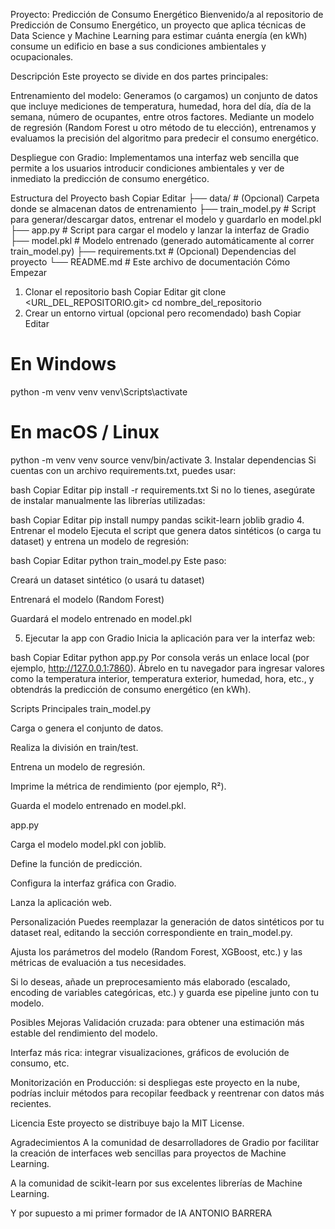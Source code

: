 Proyecto: Predicción de Consumo Energético
Bienvenido/a al repositorio de Predicción de Consumo Energético, un proyecto que aplica técnicas de Data Science y Machine Learning para estimar cuánta energía (en kWh) consume un edificio en base a sus condiciones ambientales y ocupacionales.

Descripción
Este proyecto se divide en dos partes principales:

Entrenamiento del modelo: Generamos (o cargamos) un conjunto de datos que incluye mediciones de temperatura, humedad, hora del día, día de la semana, número de ocupantes, entre otros factores. Mediante un modelo de regresión (Random Forest u otro método de tu elección), entrenamos y evaluamos la precisión del algoritmo para predecir el consumo energético.

Despliegue con Gradio: Implementamos una interfaz web sencilla que permite a los usuarios introducir condiciones ambientales y ver de inmediato la predicción de consumo energético.

Estructura del Proyecto
bash
Copiar
Editar
├── data/                         # (Opcional) Carpeta donde se almacenan datos de entrenamiento
├── train_model.py               # Script para generar/descargar datos, entrenar el modelo y guardarlo en model.pkl
├── app.py                        # Script para cargar el modelo y lanzar la interfaz de Gradio
├── model.pkl                     # Modelo entrenado (generado automáticamente al correr train_model.py)
├── requirements.txt             # (Opcional) Dependencias del proyecto
└── README.md                     # Este archivo de documentación
Cómo Empezar
1. Clonar el repositorio
bash
Copiar
Editar
git clone <URL_DEL_REPOSITORIO.git>
cd nombre_del_repositorio
2. Crear un entorno virtual (opcional pero recomendado)
bash
Copiar
Editar
# En Windows
python -m venv venv
venv\Scripts\activate

# En macOS / Linux
python -m venv venv
source venv/bin/activate
3. Instalar dependencias
Si cuentas con un archivo requirements.txt, puedes usar:

bash
Copiar
Editar
pip install -r requirements.txt
Si no lo tienes, asegúrate de instalar manualmente las librerías utilizadas:

bash
Copiar
Editar
pip install numpy pandas scikit-learn joblib gradio
4. Entrenar el modelo
Ejecuta el script que genera datos sintéticos (o carga tu dataset) y entrena un modelo de regresión:

bash
Copiar
Editar
python train_model.py
Este paso:

Creará un dataset sintético (o usará tu dataset)

Entrenará el modelo (Random Forest)

Guardará el modelo entrenado en model.pkl

5. Ejecutar la app con Gradio
Inicia la aplicación para ver la interfaz web:

bash
Copiar
Editar
python app.py
Por consola verás un enlace local (por ejemplo, http://127.0.0.1:7860). Ábrelo en tu navegador para ingresar valores como la temperatura interior, temperatura exterior, humedad, hora, etc., y obtendrás la predicción de consumo energético (en kWh).

Scripts Principales
train_model.py

Carga o genera el conjunto de datos.

Realiza la división en train/test.

Entrena un modelo de regresión.

Imprime la métrica de rendimiento (por ejemplo, R²).

Guarda el modelo entrenado en model.pkl.

app.py

Carga el modelo model.pkl con joblib.

Define la función de predicción.

Configura la interfaz gráfica con Gradio.

Lanza la aplicación web.

Personalización
Puedes reemplazar la generación de datos sintéticos por tu dataset real, editando la sección correspondiente en train_model.py.

Ajusta los parámetros del modelo (Random Forest, XGBoost, etc.) y las métricas de evaluación a tus necesidades.

Si lo deseas, añade un preprocesamiento más elaborado (escalado, encoding de variables categóricas, etc.) y guarda ese pipeline junto con tu modelo.

Posibles Mejoras
Validación cruzada: para obtener una estimación más estable del rendimiento del modelo.

Interfaz más rica: integrar visualizaciones, gráficos de evolución de consumo, etc.

Monitorización en Producción: si despliegas este proyecto en la nube, podrías incluir métodos para recopilar feedback y reentrenar con datos más recientes.

Licencia
Este proyecto se distribuye bajo la MIT License.

Agradecimientos
A la comunidad de desarrolladores de Gradio por facilitar la creación de interfaces web sencillas para proyectos de Machine Learning.

A la comunidad de scikit-learn por sus excelentes librerías de Machine Learning.

Y por supuesto a mi primer formador de IA ANTONIO BARRERA

